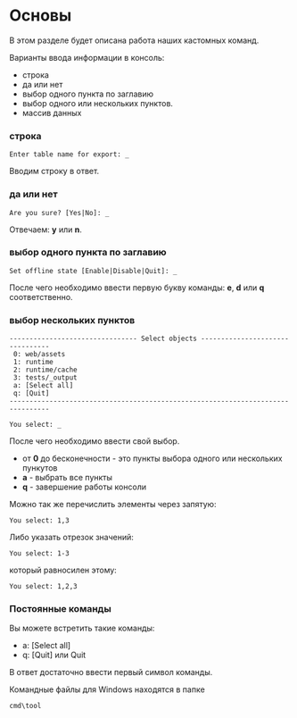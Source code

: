 Основы
===

В этом разделе будет описана работа наших кастомных команд. 

Варианты ввода информации в консоль:

* строка
* да или нет
* выбор одного пункта по заглавию
* выбор одного или нескольких пунктов.
* массив данных

### строка

```
Enter table name for export: _
```

Вводим строку в ответ.

### да или нет

```
Are you sure? [Yes|No]: _
```

Отвечаем: **y** или **n**.

### выбор одного пункта по заглавию

```
Set offline state [Enable|Disable|Quit]: _
```

После чего необходимо ввести первую букву команды: **e**, **d** или **q** соответственно.

### выбор нескольких пунктов

```
-------------------------------- Select objects --------------------------------
 0: web/assets
 1: runtime
 2: runtime/cache
 3: tests/_output
 a: [Select all]
 q: [Quit]
--------------------------------------------------------------------------------

You select: _
```

После чего необходимо ввести свой выбор.

* от **0** до бесконечности - это пункты выбора одного или нескольких пункутов
* **a** - выбрать все пункты
* **q** - завершение работы консоли

Можно так же перечислить элементы через запятую:

```
You select: 1,3
```

Либо указать отрезок значений:

```
You select: 1-3
```

который равносилен этому:

```
You select: 1,2,3
```

### Постоянные команды

Вы можете встретить такие команды:

* a: [Select all]
* q: [Quit] или Quit

В ответ достаточно ввести первый символ команды.

Командные файлы для Windows находятся в папке

```
cmd\tool
```
